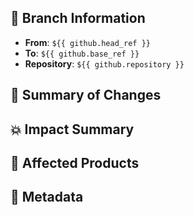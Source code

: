 ## 🔀 Branch Information
- **From**: `${{ github.head_ref }}`
- **To**: `${{ github.base_ref }}`
- **Repository**: `${{ github.repository }}`

## 📝 Summary of Changes
<!-- summary_changes: Start here -->

## 💥 Impact Summary
<!-- impact_summary: Start here -->

## 🧠 Affected Products
<!-- impact_project: Start here -->

## 🧩 Metadata
<!-- changelog: true -->
